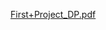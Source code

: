 [First+Project_DP.pdf](https://github.com/OsaidB/comp336_proj1/files/15052101/First%2BProject_DP.pdf)
